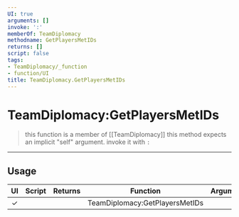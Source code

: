 ```yaml
---
UI: true
arguments: []
invoke: ':'
memberOf: TeamDiplomacy
methodname: GetPlayersMetIDs
returns: []
script: false
tags:
- TeamDiplomacy/_function
- function/UI
title: TeamDiplomacy.GetPlayersMetIDs
---
```

# TeamDiplomacy:GetPlayersMetIDs
> this function is a member of [[TeamDiplomacy]]
> this method expects an implicit "self" argument. invoke it with `:`
-----
## Usage
|  UI | Script | Returns | Function | Arguments |
|:---:|:------:|-------:|:--------:|:---------|
|✓| ||TeamDiplomacy:GetPlayersMetIDs||
